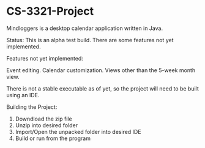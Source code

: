 # CS-3321-Project

Mindloggers is a desktop calendar application written in Java. 

Status:
This is an alpha test build. There are some features not yet implemented.

Features not yet implemented:

Event editing.
Calendar customization.
Views other than the 5-week month view.

There is not a stable executable as of yet, so the project will need to be built using an IDE.

Building the Project:

1) Downdload the zip file
2) Unzip into desired folder
3) Import/Open the unpacked folder into desired IDE
4) Build or run from the program

